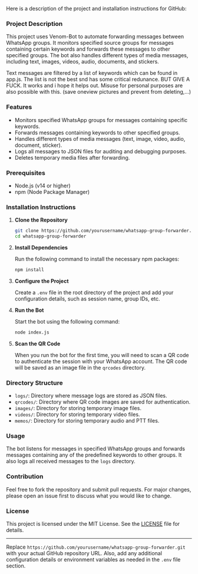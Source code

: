 Here is a description of the project and installation instructions for GitHub:

### Project Description

This project uses Venom-Bot to automate forwarding messages between WhatsApp groups. It monitors specified source groups for messages containing certain keywords and forwards these messages to other specified groups. The bot also handles different types of media messages, including text, images, videos, audio, documents, and stickers.

Text messages are filtered by a list of keywords which can be found in app.js. The list is not the best snd has some critical redunance. BUT GIVE A FUCK. It works and i hope it helps out. Misuse for personal purposes are also possible with this. 
(save oneview pictures and prevent from deleting,...)

### Features

- Monitors specified WhatsApp groups for messages containing specific keywords.
- Forwards messages containing keywords to other specified groups.
- Handles different types of media messages (text, image, video, audio, document, sticker).
- Logs all messages to JSON files for auditing and debugging purposes.
- Deletes temporary media files after forwarding.

### Prerequisites

- Node.js (v14 or higher)
- npm (Node Package Manager)

### Installation Instructions

1. **Clone the Repository**

   ```sh
   git clone https://github.com/yourusername/whatsapp-group-forwarder.git
   cd whatsapp-group-forwarder
   ```

2. **Install Dependencies**

   Run the following command to install the necessary npm packages:

   ```sh
   npm install
   ```

3. **Configure the Project**

   Create a `.env` file in the root directory of the project and add your configuration details, such as session name, group IDs, etc.

4. **Run the Bot**

   Start the bot using the following command:

   ```sh
   node index.js
   ```

5. **Scan the QR Code**

   When you run the bot for the first time, you will need to scan a QR code to authenticate the session with your WhatsApp account. The QR code will be saved as an image file in the `qrcodes` directory.

### Directory Structure

- `logs/`: Directory where message logs are stored as JSON files.
- `qrcodes/`: Directory where QR code images are saved for authentication.
- `images/`: Directory for storing temporary image files.
- `videos/`: Directory for storing temporary video files.
- `memos/`: Directory for storing temporary audio and PTT files.

### Usage

The bot listens for messages in specified WhatsApp groups and forwards messages containing any of the predefined keywords to other groups. It also logs all received messages to the `logs` directory.

### Contribution

Feel free to fork the repository and submit pull requests. For major changes, please open an issue first to discuss what you would like to change.

### License

This project is licensed under the MIT License. See the [LICENSE](LICENSE) file for details.

---

Replace `https://github.com/yourusername/whatsapp-group-forwarder.git` with your actual GitHub repository URL. Also, add any additional configuration details or environment variables as needed in the `.env` file section.

